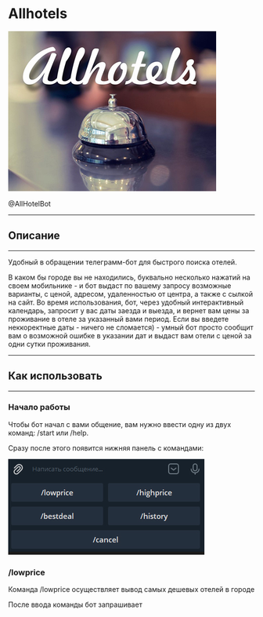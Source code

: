 # Allhotels

![Forks](img/first.jpg)

@AllHotelBot
____

## Описание
___

<p>Удобный в обращении телеграмм-бот для быстрого поиска отелей.</p>
<p>В каком бы городе вы не находились, буквально несколько нажатий на своем мобильнике - и бот выдаст по вашему запросу возможные варианты, с ценой, адресом, удаленностью от центра, а также с сылкой на сайт. Во время использования, бот, через удобный интерактивный календарь, запросит у вас даты заезда и выезда, и вернет вам цены за проживание в отеле за указанный вами период. Если вы введете неккоректные даты - ничего не сломается) - умный бот просто сообщит вам о возможной ошибке в указании дат и выдаст вам отели с ценой за одни сутки проживания.</p>

___
## Как использовать
___

### Начало работы

<p>
    Чтобы бот начал с вами общение, вам нужно ввести одну из двух команд: /start или /help. 
</p>
<p>
    Сразу после этого появится нижняя панель с командами:
</p>

![Forks](img/second.jpg)

### /lowprice

<p>
    Команда /lowprice осуществляет вывод самых дешевых отелей в городе 
</p>
<p>
    После ввода команды бот запрашивает 
</p>